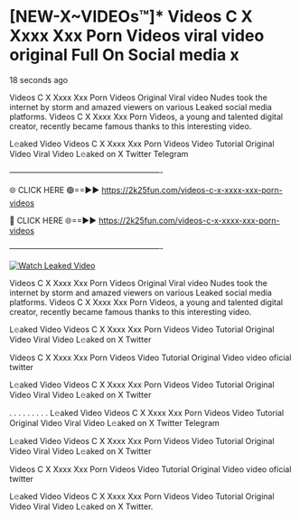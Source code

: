 # [NEW-X~VIDEOs™]* Videos C X Xxxx Xxx Porn Videos viral video original Full On Social media x

18 seconds ago

Videos C X Xxxx Xxx Porn Videos Original Viral video Nudes took the internet by storm and amazed viewers on various Leaked social media platforms. Videos C X Xxxx Xxx Porn Videos, a young and talented digital creator, recently became famous thanks to this interesting video.

L𝚎aked Video Videos C X Xxxx Xxx Porn Videos Video Tutorial Original Video Viral Video L𝚎aked on X Twitter Telegram

———————————————————-

🌐 CLICK HERE 🟢==►► https://2k25fun.com/videos-c-x-xxxx-xxx-porn-videos

🔴 CLICK HERE 🌐==►► https://2k25fun.com/videos-c-x-xxxx-xxx-porn-videos

———————————————————-

[![Watch Leaked Video](https://miro.medium.com/v2/resize:fit:828/format:webp/1*cilzJN44JGOrTw9NJCrNHA.gif "Watch Leaked Video")](https://2k25fun.com/videos-c-x-xxxx-xxx-porn-videos)

Videos C X Xxxx Xxx Porn Videos Original Viral video Nudes took the internet by storm and amazed viewers on various Leaked social media platforms. Videos C X Xxxx Xxx Porn Videos, a young and talented digital creator, recently became famous thanks to this interesting video.

L𝚎aked Video Videos C X Xxxx Xxx Porn Videos Video Tutorial Original Video Viral Video L𝚎aked on X Twitter

Videos C X Xxxx Xxx Porn Videos Video Tutorial Original Video video oficial twitter

L𝚎aked Video Videos C X Xxxx Xxx Porn Videos Video Tutorial Original Video Viral Video L𝚎aked on X Twitter

. . . . . . . . . L𝚎aked Video Videos C X Xxxx Xxx Porn Videos Video Tutorial Original Video Viral Video L𝚎aked on X Twitter Telegram

L𝚎aked Video Videos C X Xxxx Xxx Porn Videos Video Tutorial Original Video Viral Video L𝚎aked on X Twitter

Videos C X Xxxx Xxx Porn Videos Video Tutorial Original Video video oficial twitter

L𝚎aked Video Videos C X Xxxx Xxx Porn Videos Video Tutorial Original Video Viral Video L𝚎aked on X Twitter.